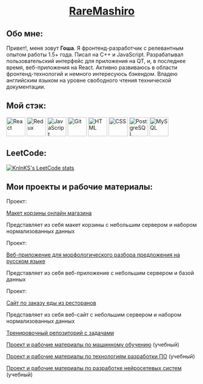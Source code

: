 <h1 align="center"><a href="https://github.com/RareMashiro" target="_blank">RareMashiro</a></h1>
<h2 align="left">Обо мне:</h2>
Привет!, меня зовут <b>Гоша</b>. Я фронтенд-разработчик с релевантным опытом работы 1.5+ года. Писал на C++ и JavaScript. Разрабатывал пользовательский интерфейс для приложения на QT, и, в последнее время, веб-приложения на React. Активно развиваюсь в области фронтенд-технологий и немного интересуюсь бэкендом. Владею английским языком на уровне свободного чтения технической документации.
<h2 align="left">Мой стэк:</h2>
<div style="display: inline-block">
  <img width="50" src="https://user-images.githubusercontent.com/25181517/183897015-94a058a6-b86e-4e42-a37f-bf92061753e5.png" alt="React" title="React"/>
  <img width="50" src="https://user-images.githubusercontent.com/25181517/187896150-cc1dcb12-d490-445c-8e4d-1275cd2388d6.png" alt="Redux" title="Redux"/>
  <img width="50" src="https://user-images.githubusercontent.com/25181517/117447155-6a868a00-af3d-11eb-9cfe-245df15c9f3f.png" alt="JavaScript" title="JavaScript"/>
  <img width="50" src="https://user-images.githubusercontent.com/25181517/192108372-f71d70ac-7ae6-4c0d-8395-51d8870c2ef0.png" alt="Git" title="Git"/>
  <img width="50" src="https://user-images.githubusercontent.com/25181517/192158954-f88b5814-d510-4564-b285-dff7d6400dad.png" alt="HTML" title="HTML"/>
  <img width="50" src="https://user-images.githubusercontent.com/25181517/183898674-75a4a1b1-f960-4ea9-abcb-637170a00a75.png" alt="CSS" title="CSS"/>
  <img width="50" src="https://user-images.githubusercontent.com/25181517/117208740-bfb78400-adf5-11eb-97bb-09072b6bedfc.png" alt="PostgreSQL" title="PostgreSQL"/>
  <img width="50" src="https://user-images.githubusercontent.com/25181517/183896128-ec99105a-ec1a-4d85-b08b-1aa1620b2046.png" alt="MySQL" title="MySQL"/>
</div>

<h2 align="left">LeetCode:</h2>

[![KnlnKS's LeetCode stats](https://leetcode-stats-six.vercel.app/api?username=RareMashiro&theme=dark)](https://github.com/RareMashiro/leetcode-stats)

<h2 align="left">Мои проекты и рабочие материалы:</h2>
Проект: <p><a href="https://github.com/RareMashiro/internVK/tree/project-progress" target="_blank">Макет корзины онлайн магазина</a></p>
Представляет из себя макет корзины с небольшим сервером и набором нормализованных данных

Проект: <p><a href="https://github.com/RareMashiro/graduateProject" target="_blank">Веб-приложение для морфологического разбора предложения на русском языке</a></p>
Представляет из себя веб-приложение с небольшим сервером и базой данных

Проект: <p><a href="https://github.com/RareMashiro/ReactCourse/tree/main-hw" target="_blank">Сайт по заказу еды из ресторанов</a></p>
Представляет из себя веб-сайт с небольшим сервером и набором нормализованных данных

<p><a href="https://github.com/RareMashiro/Frontend" target="_blank">Тренировочный репозиторий с задачами</a></p>
<p><a href="https://github.com/RareMashiro/MLM" target="_blank">Проект и рабочие материалы по машинному обучению</a> (учебный)</p>
<p><a href="https://github.com/RareMashiro/SDT" target="_blank">Проект и рабочие материалы по технологиям разработки ПО</a> (учебный)</p>
<p><a href="https://github.com/RareMashiro/NNSD" target="_blank">Проект и рабочие материалы по разработке нейросетевых систем</a> (учебный)</p>
<!--
**RareMashiro/RareMashiro** is a ✨ _special_ ✨ repository because its `README.md` (this file) appears on your GitHub profile.

Here are some ideas to get you started:

- 🔭 I’m currently working on ...
- 🌱 I’m currently learning ...
- 👯 I’m looking to collaborate on ...
- 🤔 I’m looking for help with ...
- 💬 Ask me about ...
- 📫 How to reach me: ...
- 😄 Pronouns: ...
- ⚡ Fun fact: ...
-->
